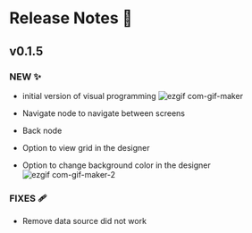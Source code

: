 # Release Notes 🚀

## v0.1.5
### NEW ✨
- initial version of visual programming
![ezgif com-gif-maker](https://user-images.githubusercontent.com/9257609/172191208-68fa6e4d-f203-411f-95d1-76b0873ee600.gif)


- Navigate node to navigate between screens
- Back node
- Option to view grid in the designer
- Option to change background color in the designer
![ezgif com-gif-maker-2](https://user-images.githubusercontent.com/9257609/172191247-f49fe969-c60e-4cb3-8725-86c798e3f994.gif)


### FIXES 🩹 
- Remove data source did not work
